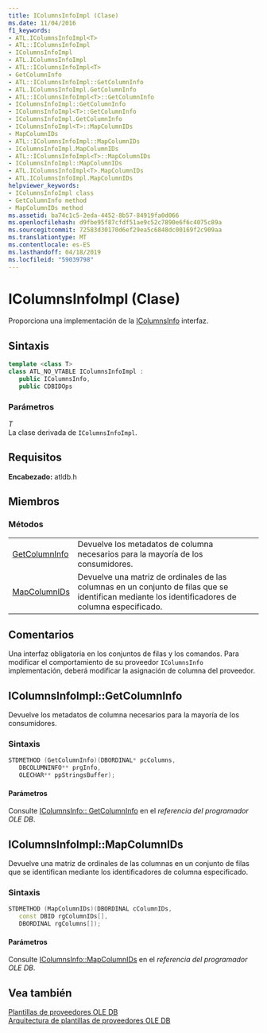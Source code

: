 ```yaml
---
title: IColumnsInfoImpl (Clase)
ms.date: 11/04/2016
f1_keywords:
- ATL.IColumnsInfoImpl<T>
- ATL::IColumnsInfoImpl
- IColumnsInfoImpl
- ATL.IColumnsInfoImpl
- ATL::IColumnsInfoImpl<T>
- GetColumnInfo
- ATL::IColumnsInfoImpl::GetColumnInfo
- ATL.IColumnsInfoImpl.GetColumnInfo
- ATL::IColumnsInfoImpl<T>::GetColumnInfo
- IColumnsInfoImpl::GetColumnInfo
- IColumnsInfoImpl<T>::GetColumnInfo
- IColumnsInfoImpl.GetColumnInfo
- IColumnsInfoImpl<T>::MapColumnIDs
- MapColumnIDs
- ATL::IColumnsInfoImpl::MapColumnIDs
- IColumnsInfoImpl.MapColumnIDs
- ATL::IColumnsInfoImpl<T>::MapColumnIDs
- IColumnsInfoImpl::MapColumnIDs
- ATL.IColumnsInfoImpl<T>.MapColumnIDs
- ATL.IColumnsInfoImpl.MapColumnIDs
helpviewer_keywords:
- IColumnsInfoImpl class
- GetColumnInfo method
- MapColumnIDs method
ms.assetid: ba74c1c5-2eda-4452-8b57-84919fa0d066
ms.openlocfilehash: d9fbe95f87cfdf51ae9c52c7890e6f6c4075c89a
ms.sourcegitcommit: 72583d30170d6ef29ea5c6848dc00169f2c909aa
ms.translationtype: MT
ms.contentlocale: es-ES
ms.lasthandoff: 04/18/2019
ms.locfileid: "59039798"
---
```

# <a name="icolumnsinfoimpl-class"></a>IColumnsInfoImpl (Clase)

Proporciona una implementación de la [IColumnsInfo](/previous-versions/windows/desktop/ms724541(v=vs.85)) interfaz.

## <a name="syntax"></a>Sintaxis

```cpp
template <class T>
class ATL_NO_VTABLE IColumnsInfoImpl :
   public IColumnsInfo, 
   public CDBIDOps
```

### <a name="parameters"></a>Parámetros

*T*<br/>
La clase derivada de `IColumnsInfoImpl`.

## <a name="requirements"></a>Requisitos

**Encabezado:** atldb.h

## <a name="members"></a>Miembros

### <a name="methods"></a>Métodos

|||
|-|-|
|[GetColumnInfo](#getcolumninfo)|Devuelve los metadatos de columna necesarios para la mayoría de los consumidores.|
|[MapColumnIDs](#mapcolumnids)|Devuelve una matriz de ordinales de las columnas en un conjunto de filas que se identifican mediante los identificadores de columna especificado.|

## <a name="remarks"></a>Comentarios

Una interfaz obligatoria en los conjuntos de filas y los comandos. Para modificar el comportamiento de su proveedor `IColumnsInfo` implementación, deberá modificar la asignación de columna del proveedor.

## <a name="getcolumninfo"></a> IColumnsInfoImpl::GetColumnInfo

Devuelve los metadatos de columna necesarios para la mayoría de los consumidores.

### <a name="syntax"></a>Sintaxis

```cpp
STDMETHOD (GetColumnInfo)(DBORDINAL* pcColumns,
   DBCOLUMNINFO** prgInfo,
   OLECHAR** ppStringsBuffer);
```

#### <a name="parameters"></a>Parámetros

Consulte [IColumnsInfo:: GetColumnInfo](/previous-versions/windows/desktop/ms722704\(v=vs.85\)) en el *referencia del programador OLE DB*.

## <a name="mapcolumnids"></a> IColumnsInfoImpl::MapColumnIDs

Devuelve una matriz de ordinales de las columnas en un conjunto de filas que se identifican mediante los identificadores de columna especificado.

### <a name="syntax"></a>Sintaxis

```cpp
STDMETHOD (MapColumnIDs)(DBORDINAL cColumnIDs,
   const DBID rgColumnIDs[],
   DBORDINAL rgColumns[]);
```

#### <a name="parameters"></a>Parámetros

Consulte [IColumnsInfo::MapColumnIDs](/previous-versions/windows/desktop/ms714200(v=vs.85)) en el *referencia del programador OLE DB*.

## <a name="see-also"></a>Vea también

[Plantillas de proveedores OLE DB](../../data/oledb/ole-db-provider-templates-cpp.md)<br/>
[Arquitectura de plantillas de proveedores OLE DB](../../data/oledb/ole-db-provider-template-architecture.md)